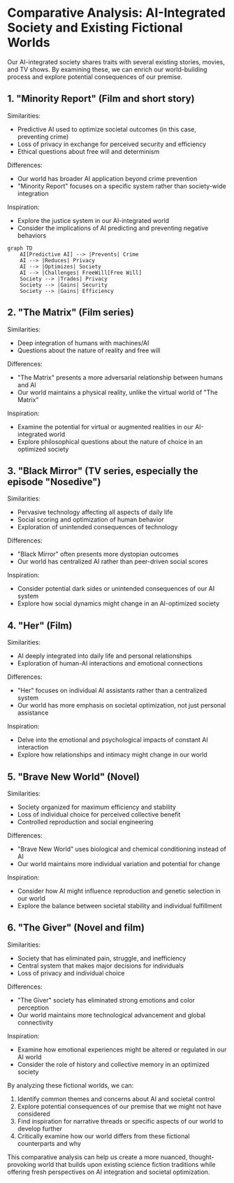 # Comparative Analysis: AI-Integrated Society and Existing Fictional Worlds

Our AI-integrated society shares traits with several existing stories, movies, and TV shows. By examining these, we can enrich our world-building process and explore potential consequences of our premise.

## 1. "Minority Report" (Film and short story)

Similarities:
- Predictive AI used to optimize societal outcomes (in this case, preventing crime)
- Loss of privacy in exchange for perceived security and efficiency
- Ethical questions about free will and determinism

Differences:
- Our world has broader AI application beyond crime prevention
- "Minority Report" focuses on a specific system rather than society-wide integration

Inspiration:
- Explore the justice system in our AI-integrated world
- Consider the implications of AI predicting and preventing negative behaviors

```mermaid
graph TD
    AI[Predictive AI] --> |Prevents| Crime
    AI --> |Reduces| Privacy
    AI --> |Optimizes| Society
    AI --> |Challenges| FreeWill[Free Will]
    Society --> |Trades| Privacy
    Society --> |Gains| Security
    Society --> |Gains| Efficiency
```

## 2. "The Matrix" (Film series)

Similarities:
- Deep integration of humans with machines/AI
- Questions about the nature of reality and free will

Differences:
- "The Matrix" presents a more adversarial relationship between humans and AI
- Our world maintains a physical reality, unlike the virtual world of "The Matrix"

Inspiration:
- Examine the potential for virtual or augmented realities in our AI-integrated world
- Explore philosophical questions about the nature of choice in an optimized society

## 3. "Black Mirror" (TV series, especially the episode "Nosedive")

Similarities:
- Pervasive technology affecting all aspects of daily life
- Social scoring and optimization of human behavior
- Exploration of unintended consequences of technology

Differences:
- "Black Mirror" often presents more dystopian outcomes
- Our world has centralized AI rather than peer-driven social scores

Inspiration:
- Consider potential dark sides or unintended consequences of our AI system
- Explore how social dynamics might change in an AI-optimized society

## 4. "Her" (Film)

Similarities:
- AI deeply integrated into daily life and personal relationships
- Exploration of human-AI interactions and emotional connections

Differences:
- "Her" focuses on individual AI assistants rather than a centralized system
- Our world has more emphasis on societal optimization, not just personal assistance

Inspiration:
- Delve into the emotional and psychological impacts of constant AI interaction
- Explore how relationships and intimacy might change in our world

## 5. "Brave New World" (Novel)

Similarities:
- Society organized for maximum efficiency and stability
- Loss of individual choice for perceived collective benefit
- Controlled reproduction and social engineering

Differences:
- "Brave New World" uses biological and chemical conditioning instead of AI
- Our world maintains more individual variation and potential for change

Inspiration:
- Consider how AI might influence reproduction and genetic selection in our world
- Explore the balance between societal stability and individual fulfillment

## 6. "The Giver" (Novel and film)

Similarities:
- Society that has eliminated pain, struggle, and inefficiency
- Central system that makes major decisions for individuals
- Loss of privacy and individual choice

Differences:
- "The Giver" society has eliminated strong emotions and color perception
- Our world maintains more technological advancement and global connectivity

Inspiration:
- Examine how emotional experiences might be altered or regulated in our AI world
- Consider the role of history and collective memory in an optimized society

By analyzing these fictional worlds, we can:
1. Identify common themes and concerns about AI and societal control
2. Explore potential consequences of our premise that we might not have considered
3. Find inspiration for narrative threads or specific aspects of our world to develop further
4. Critically examine how our world differs from these fictional counterparts and why

This comparative analysis can help us create a more nuanced, thought-provoking world that builds upon existing science fiction traditions while offering fresh perspectives on AI integration and societal optimization.
